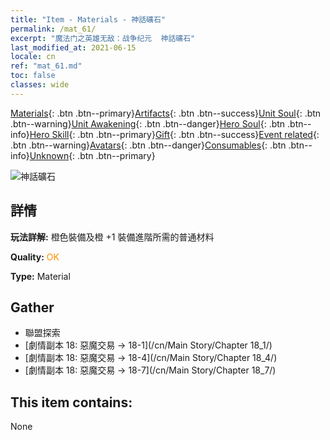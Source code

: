 ```yaml
---
title: "Item - Materials - 神話礦石"
permalink: /mat_61/
excerpt: "魔法门之英雄无敌：战争纪元  神話礦石"
last_modified_at: 2021-06-15
locale: cn
ref: "mat_61.md"
toc: false
classes: wide
---
```

 [Materials](/ItemsCN/){: .btn .btn--primary}[Artifacts](/ItemsCN/Artifacts/){: .btn .btn--success}[Unit Soul](/ItemsCN/UnitSoul/){: .btn .btn--warning}[Unit Awakening](/ItemsCN/UnitAwakening/){: .btn .btn--danger}[Hero Soul](/ItemsCN/HeroSoul/){: .btn .btn--info}[Hero Skill](/ItemsCN/HeroSkill/){: .btn .btn--primary}[Gift](/ItemsCN/Gift/){: .btn .btn--success}[Event related](/ItemsCN/Events/){: .btn .btn--warning}[Avatars](/ItemsCN/Avatars/){: .btn .btn--danger}[Consumables](/ItemsCN/Consumables/){: .btn .btn--info}[Unknown](/ItemsCN/Unknown/){: .btn .btn--primary}

 ![神話礦石](/images/t/i_cailiao_kuangshi3.png)

## 詳情
 **玩法詳解:** 橙色裝備及橙 +1 裝備進階所需的普通材料

 **Quality:** <span style="color: #FF8C00">OK</span>

 **Type:** Material

## Gather

*    聯盟探索 
*    [劇情副本 18: 惡魔交易 -> 18-1](/cn/Main Story/Chapter 18_1/) 
*    [劇情副本 18: 惡魔交易 -> 18-4](/cn/Main Story/Chapter 18_4/) 
*    [劇情副本 18: 惡魔交易 -> 18-7](/cn/Main Story/Chapter 18_7/) 

## This item contains:

  None


